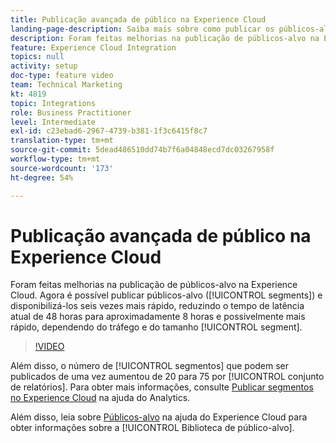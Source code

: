 ```yaml
---
title: Publicação avançada de público na Experience Cloud
landing-page-description: Saiba mais sobre como publicar os públicos-alvo (segmentos) e torná-los disponíveis mais rápido do que nunca.
description: Foram feitas melhorias na publicação de públicos-alvo na Experience Cloud. Agora você pode publicar públicos-alvo (segmentos) e disponibilizá-las seis vezes mais rápido, reduzindo o tempo de latência atual de 48 horas para aproximadamente 8 horas, e possivelmente mais rápido, dependendo do tráfego e do tamanho do segmento.
feature: Experience Cloud Integration
topics: null
activity: setup
doc-type: feature video
team: Technical Marketing
kt: 4819
topic: Integrations
role: Business Practitioner
level: Intermediate
exl-id: c23ebad6-2967-4739-b381-1f3c6415f8c7
translation-type: tm+mt
source-git-commit: 5dead486510dd74b7f6a04848ecd7dc03267958f
workflow-type: tm+mt
source-wordcount: '173'
ht-degree: 54%

---
```


# Publicação avançada de público na Experience Cloud

Foram feitas melhorias na publicação de públicos-alvo na Experience Cloud. Agora é possível publicar públicos-alvo ([!UICONTROL segments]) e disponibilizá-los seis vezes mais rápido, reduzindo o tempo de latência atual de 48 horas para aproximadamente 8 horas e possivelmente mais rápido, dependendo do tráfego e do tamanho [!UICONTROL segment].

>[!VIDEO](https://video.tv.adobe.com/v/32842/?quality=12)

Além disso, o número de [!UICONTROL segmentos] que podem ser publicados de uma vez aumentou de 20 para 75 por [!UICONTROL conjunto de relatórios].
Para obter mais informações, consulte [Publicar segmentos no Experience Cloud](https://docs.adobe.com/content/help/pt-BR/analytics/components/segmentation/segmentation-workflow/seg-publish.html) na ajuda do Analytics.

Além disso, leia sobre [Públicos-alvo](https://docs.adobe.com/content/help/pt-BR/core-services/interface/audiences/audience-library.html) na ajuda do Experience Cloud para obter informações sobre a [!UICONTROL Biblioteca de público-alvo].
